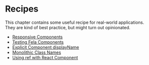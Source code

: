 # Recipes

This chapter contains some useful recipe for real-world applications.<br>
They are kind of best practice, but might turn out opinionated.

* [Responsive Components](recipes/ResponsiveComponents.md)
* [Testing Fela Components](recipes/TestingFelaComponents.md)
* [Explicit Component displayName](recipes/DisplayNameComponents.md)
* [Monolithic Class Names](recipes/MonolithicClassNames.md)
* [Using ref with React Component](recipes/UsingRefWithReactComponent.md)
